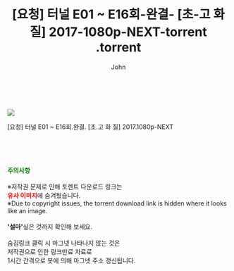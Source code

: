 ﻿---
layout: post
title:  "                   [요청] 터널 E01 ~ E16회-완결- [초-고 화 질] 2017-1080p-NEXT-torrent                .torrent"
author: John
categories: [ 드라마 ]
tags: [  ]
image: https://torrentrj58.com/uploadfile/full/ab31abe4448f42309c5524d007444dc5a8151da0.jpg 
description: "                   [요청] 터널 E01 ~ E16회-완결- [초-고 화 질] 2017-1080p-NEXT-torrent                 torrent 정보 공유"
toc: true
toc_sticky: true
---

<br>
<p><img src="https://torrentrj58.com/uploadfile/full/ab31abe4448f42309c5524d007444dc5a8151da0.jpg"/></p>
 [요청] 터널 E01 ~ E16회.완결. [초.고 화 질] 2017.1080p-NEXT  
    
<br><br><br>
<p data-ke-size="size16"><b><span style="color: green;">주의사항</span></b><br /><br />※저작권 문제로 인해 토렌트 다운로드 링크는<br /><b><span style="color: red;">유사 이미지</span></b>에 숨겨뒀습니다.<br />※Due to copyright issues, the torrent download link is hidden where it looks like an image.<br /><br /><b>'설마'</b>싶은 것까지 확인해 보세요.<br /><br />숨김링크 클릭 시 마그넷 나타나지 않는 것은<br />저작권으로 인한 링크만료 자료로<br />1시간 간격으로 봇에 의해 마그넷 주소 갱신됩니다.</p>
